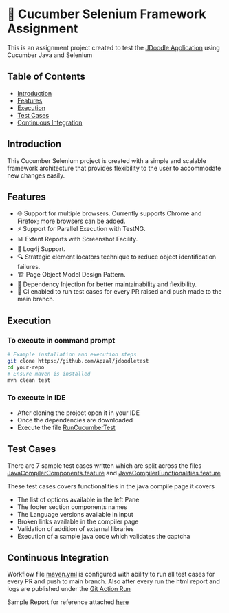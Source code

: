 # 🥒 Cucumber Selenium Framework Assignment

This is an assignment project created to test the [JDoodle Application](#https://www.jdoodle.com/online-java-compiler) using Cucumber Java and Selenium

## Table of Contents

- [Introduction](#introduction)
- [Features](#features)
- [Execution](#execution)
- [Test Cases](#test-cases)
- [Continuous Integration](#continuous-integration)


## Introduction

This Cucumber Selenium project is created with a simple and scalable framework architecture that provides flexibility to the user to accommodate new changes easily.

## Features

- 🌐 Support for multiple browsers. Currently supports Chrome and Firefox; more browsers can be added.
- ⚡ Support for Parallel Execution with TestNG.
- 📊 Extent Reports with Screenshot Facility.
- 📝 Log4j Support.
- 🔍 Strategic element locators technique to reduce object identification failures.
- 🏗️ Page Object Model Design Pattern.
- 💉 Dependency Injection for better maintainability and flexibility.
- 🔄 CI enabled to run test cases for every PR raised and push made to the main branch.

## Execution

### To execute in command prompt

```bash
# Example installation and execution steps
git clone https://github.com/Apzal/jdoodletest
cd your-repo
# Ensure maven is installed
mvn clean test
```
### To execute in IDE
- After cloning the project open it in your IDE
- Once the dependencies are downloaded
- Execute the file [RunCucumberTest](src/test/java/runner/RunCucumberTest.java)

## Test Cases

There are 7 sample test cases written which are split across the files [JavaCompilerComponents.feature](src/test/resources/features/JavaCompilerComponents.feature)
and [JavaCompilerFunctionalities.feature](src/test/resources/features/JavaCompilerFunctionalities.feature)

These test cases covers functionalities in the java compile page it covers
- The list of options available in the left Pane
- The footer section components names
- The Language versions available in input
- Broken links available in the compiler page
- Validation of addition of external libraries
- Execution of a sample java code which validates the captcha

## Continuous Integration

Workflow file [maven.yml](#.github/workflows/maven.yml) is configured with ability to run all test cases for every PR and push to main branch.
Also after every run the html report and logs are published under the [Git Action Run](https://github.com/Apzal/jdoodletest/actions/runs/7279475549)

Sample Report for reference attached [here](test-output/SparkReport/testReport.html)



